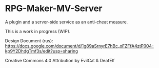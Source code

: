 # RPG-Maker-MV-Server
A plugin and a server-side service as an anti-cheat measure.

This is a work in progress (WIP).

Design Document (rus): https://docs.google.com/document/d/1g89aSrnyrE7hBc_oFZFfA4ztP004-kp9Y2DhdgTmf3s/edit?usp=sharing

Creative Commons 4.0 Attribution
by EvilCat & DeafElf

